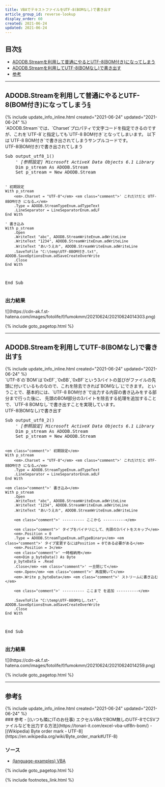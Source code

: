 ```yaml
---
title: VBAでテキストファイルをUTF-8(BOMなし)で書き出す
article_group_id: reverse-lookup
display_order: 60
created: 2021-06-24
updated: 2021-06-24
---
```


## <a name="index">目次</a><a class="heading-anchor-permalink" href="#目次">§</a>

<ul id="index_ul">
<li><a href="#ADODB.Streamを利用して普通にやるとUTF-8(BOM付き)になってしまう">ADODB.Streamを利用して普通にやるとUTF-8(BOM付き)になってしまう</a></li>
<li><a href="#ADODB.Streamを利用してUTF-8(BOMなし)で書き出す">ADODB.Streamを利用してUTF-8(BOMなし)で書き出す</a></li>
<li><a href="#参考">参考</a></li>
</ul>

* * *
## <a name="ADODB.Streamを利用して普通にやるとUTF-8(BOM付き)になってしまう">ADODB.Streamを利用して普通にやるとUTF-8(BOM付き)になってしまう</a><a class="heading-anchor-permalink" href="#ADODB.Streamを利用して普通にやるとUTF-8(BOM付き)になってしまう">§</a>
<div class="chapter-updated">{% include update_info_inline.html created="2021-06-24" updated="2021-06-24" %}</div>
`ADODB.Stream`では、`Charset`プロパティで文字コードを指定できるのですが、これを`UTF-8`と指定しても`UTF-8 BOM付き`となってしまいます。  
以下は`UTF-8 BOM付き`で書き出されてしまうサンプルコードです。

<div class="code-box">
<div class="title">UTF-8(BOM付き)で書き出されてしまう</div>
<pre>
Sub output_utf8_1()
    <em class="comment">' [参照設定] Microsoft ActiveX Data Objects 6.1 Library</em>
    Dim p_stream As ADODB.Stream
    Set p_stream = New ADODB.Stream
    
    ' 初期設定
    With p_stream
        <em>.Charset = "UTF-8"</em> <em class="comment">' これだけだと UTF-8BOM付き になる…</em>
        .Type = ADODB.StreamTypeEnum.adTypeText
        .LineSeparator = LineSeparatorEnum.adLF
    End With
    
    ' 書き込み
    With p_stream
        .Open
        .WriteText "abc", ADODB.StreamWriteEnum.adWriteLine
        .WriteText "1234", ADODB.StreamWriteEnum.adWriteLine
        .WriteText "あいうえお", ADODB.StreamWriteEnum.adWriteLine
        .SaveToFile "C:\temp\UTF-8BOM付き.txt", ADODB.SaveOptionsEnum.adSaveCreateOverWrite
        .Close
    End With
End Sub
</pre>
</div>

### 出力結果
<p class="center" markdown="span">
![](https://cdn-ak.f.st-hatena.com/images/fotolife/f/fumokmm/20210624/20210624014303.png)
</p>

{% include goto_pagetop.html %}

* * *
## <a name="ADODB.Streamを利用してUTF-8(BOMなし)で書き出す">ADODB.Streamを利用してUTF-8(BOMなし)で書き出す</a><a class="heading-anchor-permalink" href="#ADODB.Streamを利用してUTF-8(BOMなし)で書き出す">§</a>
<div class="chapter-updated">{% include update_info_inline.html created="2021-06-24" updated="2021-06-24" %}</div>
`UTF-8`の`BOM`は`0xEF`,`0xBB`,`0xBF`という3バイトの並びがファイルの先頭に付いているものなので、これを除去できれば`BOMなし`にできます。  
ということで、基本的には、`UTF-8 BOM付き`で出力する内容の書き込みをする部分まで行った後に、  
先頭のBOM部分の3バイトを除去する処理を追加することで、`UTF-8 BOMなし`で書き出すことを実現しています。

<div class="code-box">
<div class="title">UTF-8(BOMなし)で書き出す</div>
<pre>
Sub output_utf8_2()
    <em class="comment">' [参照設定] Microsoft ActiveX Data Objects 6.1 Library</em>
    Dim p_stream As ADODB.Stream
    Set p_stream = New ADODB.Stream
    
    <em class="comment">' 初期設定</em>
    With p_stream
        <em>.Charset = "UTF-8"</em> <em class="comment">' これだけだと UTF-8BOM付き になる…</em>
        .Type = ADODB.StreamTypeEnum.adTypeText
        .LineSeparator = LineSeparatorEnum.adLF
    End With
    
    <em class="comment">' 書き込み</em>
    With p_stream
        .Open
        .WriteText "abc", ADODB.StreamWriteEnum.adWriteLine
        .WriteText "1234", ADODB.StreamWriteEnum.adWriteLine
        .WriteText "あいうえお", ADODB.StreamWriteEnum.adWriteLine

        <em class="comment">' ---------- ここから ----------</em>

        <em class="comment">' タイプをバイナリにして、先頭の3バイトをスキップ</em>
        <em>.Position = 0
        .Type = ADODB.StreamTypeEnum.adTypeBinary</em> <em class="comment">' タイプ変更するにはPosition = 0である必要がある</em>
        <em>.Position = 3</em>
        <em class="comment">' 一時格納用</em>
        <em>Dim p_byteData() As Byte
        p_byteData = .Read
        .Close</em> <em class="comment">' 一旦閉じて</em>
        <em>.Open</em> <em class="comment">' 再度開いて</em>
        <em>.Write p_byteData</em> <em class="comment">' ストリームに書き込む</em>

        <em class="comment">' ---------- ここまで を追加 ----------</em>
        
        .SaveToFile "C:\temp\UTF-8BOMなし.txt", ADODB.SaveOptionsEnum.adSaveCreateOverWrite
        .Close
    End With
End Sub
</pre>
</div>

### 出力結果
<p class="center" markdown="span">
![](https://cdn-ak.f.st-hatena.com/images/fotolife/f/fumokmm/20210624/20210624014259.png)
</p>

{% include goto_pagetop.html %}

* * *
## <a name="参考">参考</a><a class="heading-anchor-permalink" href="#参考">§</a>
<div class="chapter-updated">{% include update_info_inline.html created="2021-06-24" updated="2021-06-24" %}</div>
### 参考
- [(いつも隣にITのお仕事) エクセルVBAでBOM無しのUTF-8でCSVファイルなどを出力する方法](https://tonari-it.com/excel-vba-utf8n-bom/)
- [(Wikipedia) Byte order mark - UTF-8](https://en.wikipedia.org/wiki/Byte_order_mark#UTF-8)

### ソース
- [(language-examples) VBA](https://github.com/fumokmm/language-examples/tree/main/VBA)

{% include goto_pagetop.html %}

{% include footnotes_link.html %}
